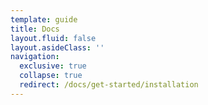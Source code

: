 ```yaml
---
template: guide
title: Docs
layout.fluid: false
layout.asideClass: ''
navigation:
  exclusive: true
  collapse: true
  redirect: /docs/get-started/installation
---
```

